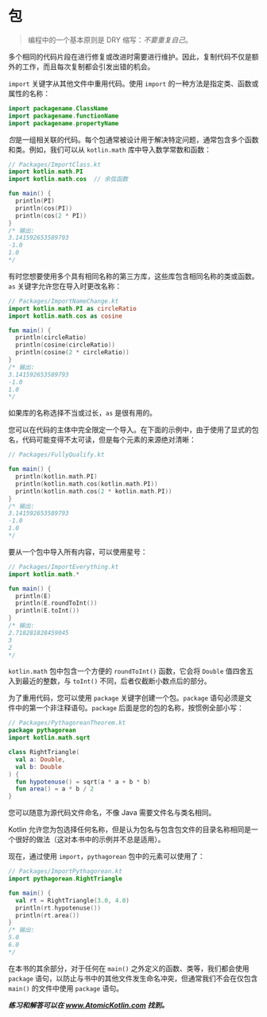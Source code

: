 # 包

> 编程中的一个基本原则是 DRY 缩写：*不要重复自己*。

多个相同的代码片段在进行修复或改进时需要进行维护。因此，复制代码不仅是额外的工作，而且每次复制都会引发出错的机会。

`import` 关键字从其他文件中重用代码。使用 `import` 的一种方法是指定类、函数或属性的名称：

```kotlin
import packagename.ClassName
import packagename.functionName
import packagename.propertyName
```

*包*是一组相关联的代码。每个包通常被设计用于解决特定问题，通常包含多个函数和类。例如，我们可以从 `kotlin.math` 库中导入数学常数和函数：

```kotlin
// Packages/ImportClass.kt
import kotlin.math.PI
import kotlin.math.cos  // 余弦函数

fun main() {
  println(PI)
  println(cos(PI))
  println(cos(2 * PI))
}
/* 输出:
3.141592653589793
-1.0
1.0
*/
```

有时您想要使用多个具有相同名称的第三方库，这些库包含相同名称的类或函数。`as` 关键字允许您在导入时更改名称：

```kotlin
// Packages/ImportNameChange.kt
import kotlin.math.PI as circleRatio
import kotlin.math.cos as cosine

fun main() {
  println(circleRatio)
  println(cosine(circleRatio))
  println(cosine(2 * circleRatio))
}
/* 输出:
3.141592653589793
-1.0
1.0
*/
```

如果库的名称选择不当或过长，`as` 是很有用的。

您可以在代码的主体中完全限定一个导入。在下面的示例中，由于使用了显式的包名，代码可能变得不太可读，但是每个元素的来源绝对清晰：

```kotlin
// Packages/FullyQualify.kt

fun main() {
  println(kotlin.math.PI)
  println(kotlin.math.cos(kotlin.math.PI))
  println(kotlin.math.cos(2 * kotlin.math.PI))
}
/* 输出:
3.141592653589793
-1.0
1.0
*/
```

要从一个包中导入所有内容，可以使用星号：

```kotlin
// Packages/ImportEverything.kt
import kotlin.math.*

fun main() {
  println(E)
  println(E.roundToInt())
  println(E.toInt())
}
/* 输出:
2.718281828459045
3
2
*/
```

`kotlin.math` 包中包含一个方便的 `roundToInt()` 函数，它会将 `Double` 值四舍五入到最近的整数，与 `toInt()` 不同，后者仅截断小数点后的部分。

为了重用代码，您可以使用 `package` 关键字创建一个包。`package` 语句必须是文件中的第一个非注释语句。`package` 后面是您的包的名称，按惯例全部小写：

```kotlin
// Packages/PythagoreanTheorem.kt
package pythagorean
import kotlin.math.sqrt

class RightTriangle(
  val a: Double,
  val b: Double
) {
  fun hypotenuse() = sqrt(a * a + b * b)
  fun area() = a * b / 2
}
```

您可以随意为源代码文件命名，不像 Java 需要文件名与类名相同。

Kotlin 允许您为包选择任何名称，但是认为包名与包含包文件的目录名称相同是一个很好的做法（这对本书中的示例并不总是适用）。

现在，通过使用 `import`，`pythagorean` 包中的元素可以使用了：

```kotlin
// Packages/ImportPythagorean.kt
import pythagorean.RightTriangle

fun main() {
  val rt = RightTriangle(3.0, 4.0)
  println(rt.hypotenuse())
  println(rt.area())
}
/* 输出:
5.0
6.0
*/
```

在本书的其余部分，对于任何在 `main()` 之外定义的函数、类等，我们都会使用 `package` 语句，以防止与书中的其他文件发生命名冲突，但通常我们不会在仅包含 `main()` 的文件中使用 `package` 语句。

***练习和解答可以在 www.AtomicKotlin.com 找到。***